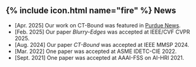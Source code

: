 <h2 id="news">{% include icon.html name="fire" %} News</h2>

- [Apr. 2025] Our work on CT-Bound was featured in [Purdue News](https://www.purdue.edu/newsroom/2025/Q2/new-imaging-technologies-achieve-real-time-boundary-detection-single-shot-high-dynamic-range-imaging/). 
- [Feb. 2025] Our paper *Blurry-Edges* was accepted at IEEE/CVF CVPR 2025. 
- [Aug. 2024] Our paper *CT-Bound* was accepted at IEEE MMSP 2024. 
- [Mar. 2022] One paper was accepted at ASME IDETC-CIE 2022. 
- [Sept. 2021] One paper was accepted at AAAI-FSS on AI-HRI 2021. 